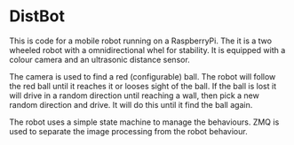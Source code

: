 # DistBot

This is code for a mobile robot running on a RaspberryPi. The it is a two wheeled robot with a omnidirectional whel for stability. It is equipped with a colour camera and an ultrasonic distance sensor.

The camera is used to find a red (configurable) ball. The robot will follow the red ball until it reaches it or looses sight of the ball. If the ball is lost it will drive in a random direction until reaching a wall, then pick a new random direction and drive. It will do this until it find the ball again.

The robot uses a simple state machine to manage the behaviours. ZMQ is used to separate the image processing from the robot behaviour.